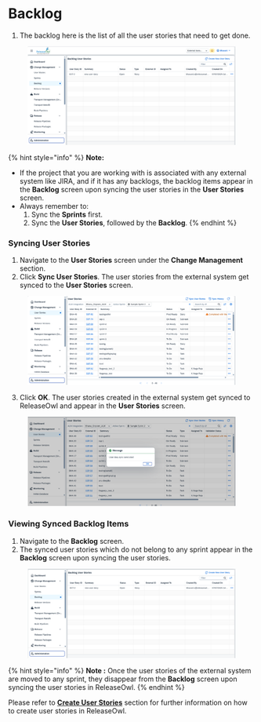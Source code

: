 # Backlog

1. The backlog here is the list of all the user stories that need to get done.

<figure><img src="../../.gitbook/assets/image (98).png" alt=""><figcaption></figcaption></figure>

{% hint style="info" %}
**Note:**&#x20;

* If the project that you are working with is associated with any external system like JIRA, and if it has any backlogs, the backlog items appear in the **Backlog** screen upon syncing the user stories in the **User Stories** screen.
* Always remember to:
  1. Sync the **Sprints** first.
  2. Sync the **User Stories**, followed by the **Backlog**.
{% endhint %}

### **Syncing User Stories** <a href="#pdf-page-rtodek7jztteuj3bok4r-syncing-user-stories" id="pdf-page-rtodek7jztteuj3bok4r-syncing-user-stories"></a>

1. Navigate to the **User Stories** screen under the **Change Management** section.
2. Click **Sync User Stories**. The user stories from the external system get synced to the **User Stories** screen.

<figure><img src="../../.gitbook/assets/image (1) (1) (1) (1) (1) (1) (1) (1) (1) (1) (1) (1) (1) (1) (1) (1) (1) (1) (1) (1) (1) (1) (1) (1) (1) (1).png" alt=""><figcaption></figcaption></figure>

3. Click **OK**. The user stories created in the external system get synced to ReleaseOwl and appear in the **User Stories** screen.

<figure><img src="../../.gitbook/assets/image (2) (1) (1) (1) (1) (1) (1) (1) (1) (1) (1) (1) (1) (1) (1) (1) (1) (1) (1) (1) (1) (1) (1).png" alt=""><figcaption></figcaption></figure>

### **Viewing Synced Backlog Items** <a href="#pdf-page-rtodek7jztteuj3bok4r-viewing-synced-backlog-items" id="pdf-page-rtodek7jztteuj3bok4r-viewing-synced-backlog-items"></a>

1. Navigate to the **Backlog** screen.
2. The synced user stories which do not belong to any sprint appear in the **Backlog** screen upon syncing the user stories.

<figure><img src="../../.gitbook/assets/image (3) (1) (1) (1) (1) (1) (1) (1) (1) (1) (1) (1) (1) (1) (1) (1) (1) (1) (1) (1).png" alt=""><figcaption></figcaption></figure>

{% hint style="info" %}
**Note :** Once the user stories of the external system are moved to any sprint, they disappear from the **Backlog** screen upon syncing the user stories in ReleaseOwl.
{% endhint %}

Please refer to [**Create User Stories**](https://releaseowl.gitbook.io/releaseowl-docs/releaseowl-user-guide/change-management/create-user-stories) section for further information on how to create user stories in ReleaseOwl.
